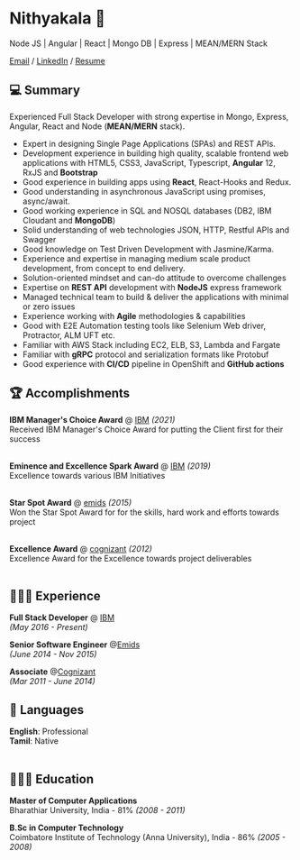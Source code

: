 # Nithyakala 👋

Node JS | Angular | React | Mongo DB | Express | MEAN/MERN Stack

[Email](mailto:nithyakala1988@gmail.com) / [LinkedIn](https://www.linkedin.com/in/nithya-kala/) / [Resume](https://github.com/nithya-kala/nithya-kala/raw/main/assets/Nithyakala-Resume.pdf)

## 💻  Summary
Experienced Full Stack Developer with strong expertise in Mongo, Express, Angular, React and Node (**MEAN/MERN** stack).
- Expert in designing Single Page Applications (SPAs) and REST APIs.
- Development experience in building high quality, scalable frontend web applications with HTML5, CSS3, JavaScript, Typescript, **Angular** 12, RxJS and **Bootstrap**
- Good experience in building apps using **React**, React-Hooks and Redux.
- Good understanding in asynchronous JavaScript using promises, async/await.
- Good working experience in SQL and NOSQL databases (DB2, IBM Cloudant and **MongoDB**)
- Solid understanding of web technologies JSON, HTTP, Restful APIs and Swagger
- Good knowledge on Test Driven Development with Jasmine/Karma. 
- Experience and expertise in managing medium scale product development, from concept to end delivery. 
- Solution-oriented mindset and can-do attitude to overcome challenges
- Expertise on **REST API** development with **NodeJS** express framework
- Managed technical team to build & deliver the applications with minimal or zero issues
- Experience working with **Agile** methodologies & capabilities
- Good with E2E Automation testing tools like Selenium Web driver, Protractor, ALM UFT etc.
- Familiar with AWS Stack including EC2, ELB, S3, Lambda and Fargate
- Familiar with **gRPC** protocol and serialization formats like Protobuf
- Good experience with **CI/CD** pipeline in OpenShift and **GitHub actions**

## 🏆 Accomplishments

**IBM Manager's Choice Award** @ [IBM](https://www.ibm.com) _(2021)_ <br>
Received IBM Manager's Choice Award for putting the Client first for their success
<br><br>

**Eminence and Excellence Spark Award** @ [IBM](https://www.ibm.com) _(2019)_ <br>
Excellence towards various IBM Initiatives
<br><br>

**Star Spot Award** @ [emids](http://www.emids.com) _(2015)_<br>
Won the Star Spot Award for for the skills, hard work and efforts towards project
<br><br>

**Excellence Award** @ [cognizant](http://www.cognizant.com) _(2012)_<br>
Excellence Award for the Excellence towards project deliverables
<br><br>

## 👩🏼‍💻 Experience

**Full Stack Developer** @ [IBM](https://www.ibm.com) <br> 
_(May 2016 - Present)_ <br>

**Senior Software Engineer** @[Emids](https://www.emids.com/) <br> 
_(June 2014 - Nov 2015)_ <br>

**Associate** @[Cognizant](https://www.cognizant.com) <br> 
_(Mar 2011 - June 2014)_

## 💬 Languages

**English**: Professional <br>
**Tamil**: Native
<br><br>

## 👩🏼‍🎓 Education

**Master of Computer Applications** <br>
Bharathiar University, India - 81% _(2008 - 2011)_

**B.Sc in Computer Technology** <br>
Coimbatore Institute of Technology (Anna University), India - 86% _(2005 - 2008)_
